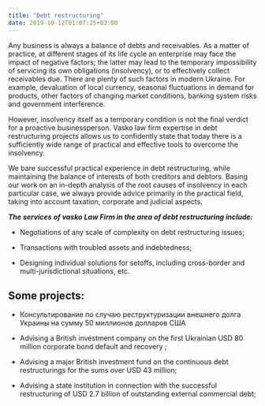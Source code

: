 ```yaml
---
title: "Debt restructuring"
date: 2019-10-12T01:07:25+03:00
---
```


Any business is always a balance of debts and receivables. As a matter of practice, at different stages of its life cycle an enterprise may face the impact of negative factors; the latter may lead to the temporary impossibility of servicing its own obligations (insolvency), or to effectively collect receivables due. There are plenty of such factors in modern Ukraine. For example, devaluation of local currency, seasonal fluctuations in demand for products, other factors of changing market conditions, banking system risks and government interference.

However, insolvency itself as a temporary condition is not the final verdict for a proactive businessperson. Vasko law firm expertise in debt restructuring projects allows us to confidently state that today there is a sufficiently wide range of practical and effective tools to overcome the insolvency.

We bare successful practical experience in debt restructuring, while maintaining the balance of interests of both creditors and debtors. Basing our work on an in-depth analysis of the root causes of insolvency in each particular case, we always provide advice primarily in the practical field, taking into account taxation, corporate and judicial aspects.

***The services of vasko Law Firm in the area of ​​debt restructuring include:***

- Negotiations of any scale of complexity on debt restructuring issues;

- Transactions with troubled assets and indebtedness;

- Designing individual solutions for setoffs, including cross-border and multi-jurisdictional situations, etc.

## Some projects:

- Консультирование по случаю реструктуризации внешнего долга Украины на сумму 50 миллионов долларов США

- Advising a British investment company on the first Ukrainian USD 80 million corporate bond default and recovery ;

- Advising a major British investment fund on the continuous debt restructurings for the sums over USD 43 million;

- Advising a state institution in connection with the successful restructuring of USD 2.7 billion of outstanding external commercial debt;